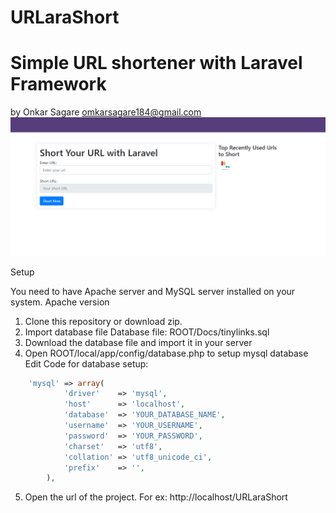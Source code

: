 # URLaraShort

Simple URL shortener with Laravel Framework
=================================================
by Onkar Sagare <omkarsagare184@gmail.com>
![image](https://github.com/omkar184/URLaraShort/blob/master/Docs/Screenshot-1.png)

Setup

You need to have Apache server and MySQL server installed on your system.
Apache version
1. Clone this repository or download zip.
2. Import database file 
   Database file: ROOT/Docs/tinylinks.sql
3. Download the database file and import it in your server
4. Open ROOT/local/app/config/database.php to setup mysql database
   Edit Code for database setup:
```php
    'mysql' => array(
			'driver'    => 'mysql',
			'host'      => 'localhost',
			'database'  => 'YOUR_DATABASE_NAME',
			'username'  => 'YOUR_USERNAME',
			'password'  => 'YOUR_PASSWORD',
			'charset'   => 'utf8',
			'collation' => 'utf8_unicode_ci',
			'prefix'    => '',
		),
```
5. Open the url of the project. 
   For ex: http://localhost/URLaraShort

